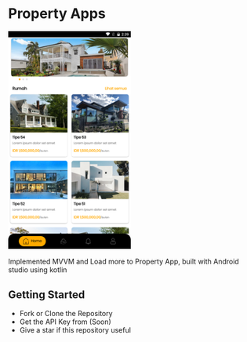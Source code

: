 # Property Apps

<img src="https://github.com/rizkikurniaa/Property/blob/master/new_preview.png" width="250">

Implemented MVVM and Load more to Property App, built with Android studio using kotlin

## Getting Started
- Fork or Clone the Repository
- Get the API Key from (Soon)
- Give a star if this repository useful